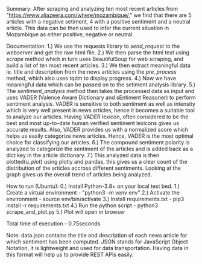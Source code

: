 Summary: After scraping and analyzing ten most recent articles from "https://www.aljazeera.com/where/mozambique/," we find that there are 5 articles with a negative setiment, 4 with a positive sentiment and a neutral article. This data can be then used to infer the current situation in Mozambique as either positive, negative or neutral.

Documentation:
1.) We use the requests library to *send_request* to the webserver and get the raw html file.
2.) We then parse the html text using *scrape* method which in turn uses BeautifulSoup for web scraping, and build a list of ten most recent articles.
3.) We then extract meaningful data ie. title and description from the news articles using the *pre_process* method, which also uses tqdm to display progress.
4.) Now we have meaningful data which can be passed on to the setiment analysis library.
5.) The *sentiment_analysis* method then takes the processed data as input and uses VADER (Valence Aware Dictionary and sEntiment Reasoner) to perform sentiment analysis. VADER is sensitive to both sentiment as well as intensity which is very well present in news articles, hence it becomes a suitable tool to analyze our articles. Having VADER lexicon, often considered to be the best and most up-to-date human verified sentiment lexicons gives us accurate results. Also, VADER provides us with a normalized score which helps us easily categorize news articles. Hence, VADER is the most optimal choice for classifying our articles.
6.) The compound sentiment polarity is analyzed to categorize the sentiment of the articles and is added back as a dict key in the article dictionary.
7.) This analyzed data is then plotted(*u_plot*) using plotly and pandas, this gives us a clear count of the distribution of the articles accross different sentiments. Looking at the graph gives us the overall trend of articles being analyzed.

How to run (Ubuntu):
0.) Install Python-3.8+ on your local test bed.
1.) Create a virtual environment - "python3 -m venv env"
2.) Activate the environment - source env/bin/activate
3.) Install requirements.txt - pip3 install -r requirements.txt
4.) Run the python script - python3 scrape_and_plot.py
5.) Plot will open in browser

Total time of execution - 0.75seconds

Note: data.json contains the title and description of each news article for which sentiment has been computed. JSON stands for JavaScript Object Notation, it is lightweight and used for data transportation. Having data in this format will help us to provide REST APIs easily.